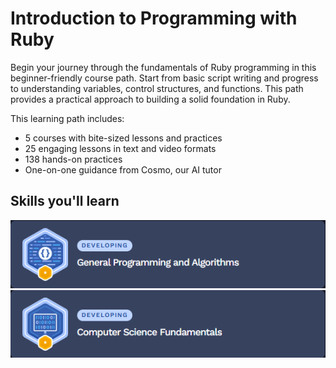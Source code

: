 # Introduction to Programming with Ruby

Begin your journey through the fundamentals of Ruby programming in this beginner-friendly course path. Start from basic script writing and progress to understanding variables, control structures, and functions. This path provides a practical approach to building a solid foundation in Ruby.

This learning path includes:

- 5 courses with bite-sized lessons and practices
- 25 engaging lessons in text and video formats
- 138 hands-on practices
- One-on-one guidance from Cosmo, our AI tutor

## Skills you'll learn

![](https://github.com/PaladinKnightMaster/skillup_codesignal/blob/main/assets/images/Screenshot_56.png)
![](https://github.com/PaladinKnightMaster/skillup_codesignal/blob/main/assets/images/Screenshot_57.png)